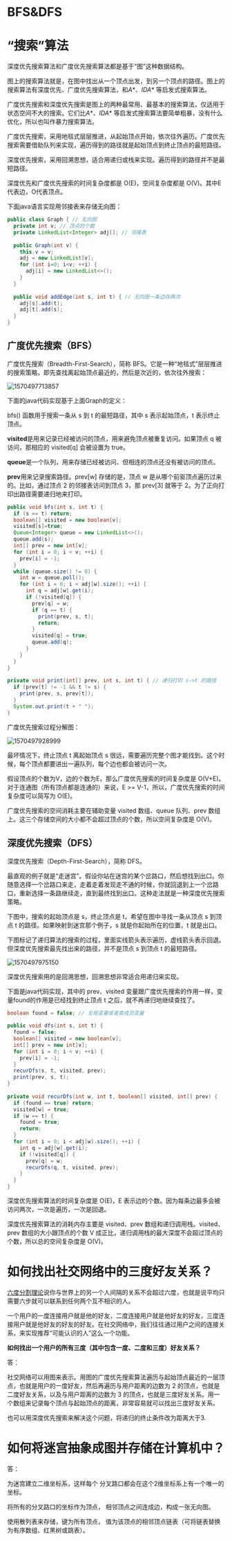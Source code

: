 # BFS&DFS

# “搜索”算法

深度优先搜索算法和广度优先搜索算法都是基于“图”这种数据结构。

图上的搜索算法就是，在图中找出从一个顶点出发，到另一个顶点的路径。图上的搜索算法有深度优先、广度优先搜索算法，和$A*$、$IDA*$ 等启发式搜索算法。

广度优先搜索和深度优先搜索是图上的两种最常用、最基本的搜索算法，仅适用于状态空间不大的搜索。它们比$A*$、$IDA*$ 等启发式搜索算法要简单粗暴，没有什么优化，所以也叫作暴力搜索算法。

广度优先搜索，采用地毯式层层推进，从起始顶点开始，依次往外遍历。广度优先搜索需要借助队列来实现，遍历得到的路径就是起始顶点到终止顶点的最短路径。

深度优先搜索，采用回溯思想，适合用递归或栈来实现。遍历得到的路径并不是最短路径。

深度优先和广度优先搜索的时间复杂度都是 O(E)，空间复杂度都是 O(V)。其中E代表边，O代表顶点。

下面java语言实现用邻接表来存储无向图：

```java
public class Graph { // 无向图
  private int v; // 顶点的个数
  private LinkedList<Integer> adj[]; // 邻接表
 
  public Graph(int v) {
    this.v = v;
    adj = new LinkedList[v];
    for (int i=0; i<v; ++i) {
      adj[i] = new LinkedList<>();
    }
  }
 
  public void addEdge(int s, int t) { // 无向图一条边存两次
    adj[s].add(t);
    adj[t].add(s);
  }
}
```

## 广度优先搜索（BFS）

广度优先搜索（Breadth-First-Search），简称 BFS。它是一种“地毯式”层层推进的搜索策略，即先查找离起始顶点最近的，然后是次近的，依次往外搜索：

![1570497713857](imgs/2/1570497713857.png)

下面的java代码实现基于上面Graph的定义：

bfs() 函数用于搜索一条从 s 到 t 的最短路径，其中 s 表示起始顶点，t 表示终止顶点。

**visited**是用来记录已经被访问的顶点，用来避免顶点被重复访问。如果顶点 q 被访问，那相应的 visited[q] 会被设置为 true。

**queue**是一个队列，用来存储已经被访问、但相连的顶点还没有被访问的顶点。

**prev**用来记录搜索路径。prev[w] 存储的是，顶点 w 是从哪个前驱顶点遍历过来的。比如，通过顶点 2 的邻接表访问到顶点 3，那 prev[3] 就等于 2。为了正向打印出路径需要递归地来打印。

```java
public void bfs(int s, int t) {
  if (s == t) return;
  boolean[] visited = new boolean[v];
  visited[s]=true;
  Queue<Integer> queue = new LinkedList<>();
  queue.add(s);
  int[] prev = new int[v];
  for (int i = 0; i < v; ++i) {
    prev[i] = -1;
  }
  while (queue.size() != 0) {
    int w = queue.poll();
    for (int i = 0; i < adj[w].size(); ++i) {
      int q = adj[w].get(i);
      if (!visited[q]) {
        prev[q] = w;
        if (q == t) {
          print(prev, s, t);
          return;
        }
        visited[q] = true;
        queue.add(q);
      }
    }
  }
}
 
private void print(int[] prev, int s, int t) { // 递归打印 s->t 的路径
  if (prev[t] != -1 && t != s) {
    print(prev, s, prev[t]);
  }
  System.out.print(t + " ");
}
```

广度优先搜索过程分解图：

![1570497928999](imgs/2/1570497928999.png)

最坏情况下，终止顶点 t 离起始顶点 s 很远，需要遍历完整个图才能找到。这个时候，每个顶点都要进出一遍队列，每个边也都会被访问一次。

假设顶点的个数为V，边的个数为E，那么广度优先搜索的时间复杂度是 O(V+E)。对于连通图（所有顶点都是连通的）来说，E >= V-1，所以，广度优先搜索的时间复杂度可以简写为 O(E)。

广度优先搜索的空间消耗主要在辅助变量 visited 数组、queue 队列、prev 数组上。这三个存储空间的大小都不会超过顶点的个数，所以空间复杂度是 O(V)。

## 深度优先搜索（DFS）

深度优先搜索（Depth-First-Search），简称 DFS。

最直观的例子就是“走迷宫”。假设你站在迷宫的某个岔路口，然后想找到出口。你随意选择一个岔路口来走，走着走着发现走不通的时候，你就回退到上一个岔路口，重新选择一条路继续走，直到最终找到出口。这种走法就是一种深度优先搜索策略。

下图中，搜索的起始顶点是 s，终止顶点是 t，希望在图中寻找一条从顶点 s 到顶点 t 的路径。如果映射到迷宫那个例子，s 就是你起始所在的位置，t 就是出口。

下图标记了递归算法的搜索的过程，里面实线箭头表示遍历，虚线箭头表示回退。但深度优先搜索最先找出来的路径，并不是顶点 s 到顶点 t 的最短路径。

![1570497975150](imgs/2/1570497975150.png)

深度优先搜索用的是回溯思想，回溯思想非常适合用递归来实现。

下面是java代码实现，其中的 prev、visited 变量跟广度优先搜索的作用一样，变量found的作用是已经找到终止顶点 t 之后，就不再递归地继续查找了。

```java
boolean found = false; // 全局变量或者类成员变量
 
public void dfs(int s, int t) {
  found = false;
  boolean[] visited = new boolean[v];
  int[] prev = new int[v];
  for (int i = 0; i < v; ++i) {
    prev[i] = -1;
  }
  recurDfs(s, t, visited, prev);
  print(prev, s, t);
}
 
private void recurDfs(int w, int t, boolean[] visited, int[] prev) {
  if (found == true) return;
  visited[w] = true;
  if (w == t) {
    found = true;
    return;
  }
  for (int i = 0; i < adj[w].size(); ++i) {
    int q = adj[w].get(i);
    if (!visited[q]) {
      prev[q] = w;
      recurDfs(q, t, visited, prev);
    }
  }
}
```

深度优先搜索算法的时间复杂度是 O(E)，E 表示边的个数。因为每条边最多会被访问两次，一次是遍历，一次是回退。

深度优先搜索算法的消耗内存主要是 visited、prev 数组和递归调用栈。visited、prev 数组的大小跟顶点的个数 V 成正比，递归调用栈的最大深度不会超过顶点的个数，所以总的空间复杂度是 O(V)。

# 如何找出社交网络中的三度好友关系？

[六度分割理论](https://zh.wikipedia.org/wiki/六度分隔理论)说你与世界上的另一个人间隔的关系不会超过六度，也就是说平均只需要六步就可以联系到任何两个互不相识的人。

一个用户的一度连接用户就是他的好友，二度连接用户就是他好友的好友，三度连接用户就是他好友的好友的好友。在社交网络中，我们往往通过用户之间的连接关系，来实现推荐“可能认识的人”这么一个功能。

**如何找出一个用户的所有三度（其中包含一度、二度和三度）好友关系？**

答：

社交网络可以用图来表示。用图的广度优先搜索算法遍历与起始顶点最近的一层顶点，也就是用户的一度好友，然后再遍历与用户距离的边数为 2 的顶点，也就是二度好友关系，以及与用户距离的边数为 3 的顶点，也就是三度好友关系。用一个数组来记录每个顶点与起始顶点的距离，非常容易就可以找出三度好友关系。

也可以用深度优先搜索来解决这个问题，将递归的终止条件改为距离大于3.

# 如何将迷宫抽象成图并存储在计算机中？

答：

为迷宫建立二维坐标系，这样每个 分叉路口都会在这个2维坐标系上有一个唯一的坐标。

将所有的分叉路口的坐标作为顶点， 相邻顶点之间连成边，构成一张无向图。

使用散列表来存储，键为所有顶点， 值为该顶点的相邻顶点链表（可将链表替换为有序数组、红黑树或跳表）。

